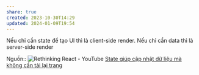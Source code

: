 ```yaml
---
share: true
created: 2023-10-30T14:29
updated: 2024-01-09T19:54
---
```


Nếu chỉ cần state để tạo UI thì là client-side render. Nếu chỉ cần data thì là server-side render

Nguồn:: ![Rethinking React - YouTube](https://youtu.be/KuhfT6-I3QU?si=dw2sM15R87Odni4C)
[State giúp cập nhật dữ liệu mà không cần tải lại trang](./State%20gi%C3%BAp%20c%E1%BA%ADp%20nh%E1%BA%ADt%20d%E1%BB%AF%20li%E1%BB%87u%20m%C3%A0%20kh%C3%B4ng%20c%E1%BA%A7n%20t%E1%BA%A3i%20l%E1%BA%A1i%20trang.md)